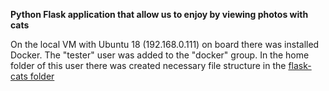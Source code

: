 **Python Flask application that allow us to enjoy by viewing photos with cats**

On the local VM with Ubuntu 18 (192.168.0.111) on board there was installed Docker.
The "tester" user was added to the "docker" group.
In the home folder of this user there was created necessary file structure in the [flask-cats folder](screenshots/001.JPG)
